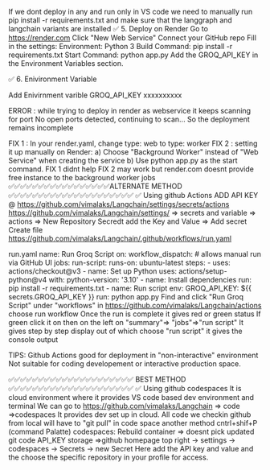 If we dont deploy in any and run only in VS code we need to manually run
pip install -r requirements.txt 
and make sure that the langgraph and langchain variants are installed
✅ 5. Deploy on Render
Go to https://render.com
Click "New Web Service"
Connect your GitHub repo
Fill in the settings:
Environment: Python 3
Build Command: pip install -r requirements.txt
Start Command: python app.py
Add the GROQ_API_KEY in the Environment Variables section.

✅ 6. Enivironment Variable

Add Enivirnment varible 
GROQ_API_KEY             xxxxxxxxxx

ERROR : while trying to deploy in render as webservice it keeps scanning for port
 No open ports detected, continuing to scan...
 So the deployment remains incomplete

 FIX 1 : In your render.yaml, change type: web to type: worker
 FIX 2 : setting it up manually on Render:
          a) Choose "Background Worker" instead of "Web Service" when creating the service
          b) Use python app.py as the start command.
 FIX 1 didnt help 
 FIX 2 may work but render.com doesnt provide free instance to the background worker jobs
 ✅✅✅✅✅✅✅✅✅✅✅✅✅✅✅✅✅ALTERNATE METHOD ✅✅✅✅✅✅✅✅✅✅✅✅✅✅✅✅✅✅✅✅✅
 ✅ Using github Actions
 ADD API KEY @ https://github.com/vimalaks/Langchain/settings/secrets/actions
 https://github.com/vimalaks/Langchain/settings/ => secrets and variable => actions => New Repository Secredt add the Key and Value => Add secret
 Create file https://github.com/vimalaks/Langchain/.github/workflows/run.yaml
 
run.yaml
 name: Run Groq Script
on:
  workflow_dispatch:  # allows manual run via GitHub UI
jobs:
  run-script:
    runs-on: ubuntu-latest
    steps:
      - uses: actions/checkout@v3
      - name: Set up Python
        uses: actions/setup-python@v4
        with:
          python-version: '3.10'
      - name: Install dependencies
        run: pip install -r requirements.txt
      - name: Run script
        env:
          GROQ_API_KEY: ${{ secrets.GROQ_API_KEY }}
        run: python app.py
 Find and click "Run Groq Script" under "workflows" in https://github.com/vimalaks/Langchain/actions
 choose run workflow
 Once the run is complete it gives red or green status
 If green click it on then on the left on "summary"=> "jobs"=>"run script"
 It gives step by step display out of which choose "run script" it gives the console output

 TIPS: Github Actions good for deployment in "non-interactive" environment
 Not suitable for coding developement or interactive production space.
 
 ✅✅✅✅✅✅✅✅✅✅✅✅✅✅✅✅✅✅✅✅✅ BEST METHOD ✅✅✅✅✅✅✅✅✅✅✅✅✅✅✅✅✅✅✅✅✅
 ✅ Using github codespaces
 It is cloud environment where it provides VS code based dev environment and terminal
We can go to https://github.com/vimalaks/Langchain => code =>codespaces
It provides dev set up in cloud.
All code we checkin github from local will have to "git pull" in code space
another method cntrl+shif+P (command Palatte) codespaces: Rebuild container => doesnt pick updated git code
API_KEY storage =>github homepage top right -> settings -> codespaces -> Secrets -> new Secret
Here add the API key and value and the choose the specific repository in your profile for access.
